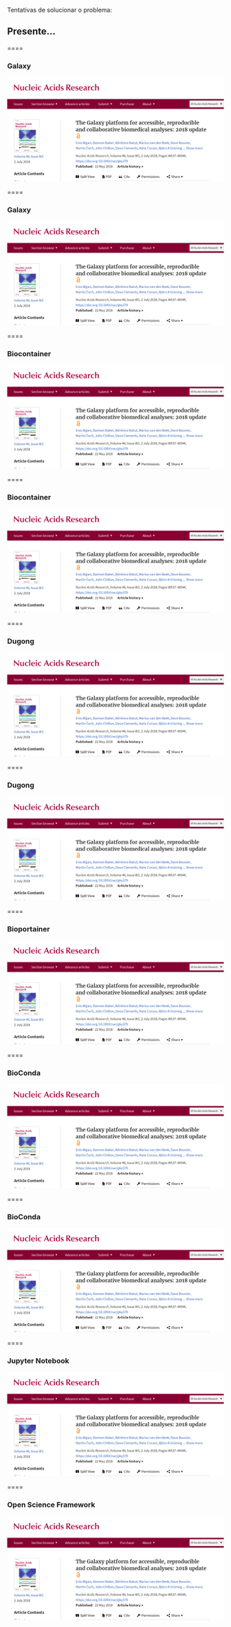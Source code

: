 <!-- .slide: data-background="img/containers.jpg" -->

Tentativas de solucionar o problema:

## Presente...

====

### Galaxy

![avatar][avatar] <!-- .element: class="pull-center" -->

[avatar]: ../shared/img/galaxy.png

====

### Galaxy

![avatar][avatar] <!-- .element: class="pull-center" -->

[avatar]: ../shared/img/galaxy1.png

====

### Biocontainer

![avatar][avatar] <!-- .element: class="pull-center" -->

[avatar]: ../shared/img/biocontainer1.png

====

### Biocontainer

![avatar][avatar] <!-- .element: class="pull-center" -->

[avatar]: ../shared/img/biocontainer.png

====

### Dugong

![avatar][avatar] <!-- .element: class="pull-center" -->

[avatar]: ../shared/img/dugong.png

====

### Dugong

![avatar][avatar] <!-- .element: class="pull-center" -->

[avatar]: ../shared/img/dugong1.png

====

### Bioportainer

![avatar][avatar] <!-- .element: class="pull-center" -->

[avatar]: ../shared/img/bioportainer.png

====

### BioConda

![avatar][avatar] <!-- .element: class="pull-center" -->

[avatar]: ../shared/img/bioconda1.png

====

### BioConda

![avatar][avatar] <!-- .element: class="pull-center" -->

[avatar]: ../shared/img/bioconda.png

====

### Jupyter Notebook

![avatar][avatar] <!-- .element: class="pull-center" -->

[avatar]: ../shared/img/jupyter.png

====

### Open Science Framework

![avatar][avatar] <!-- .element: class="pull-center" -->

[avatar]: ../shared/img/OSF.png
